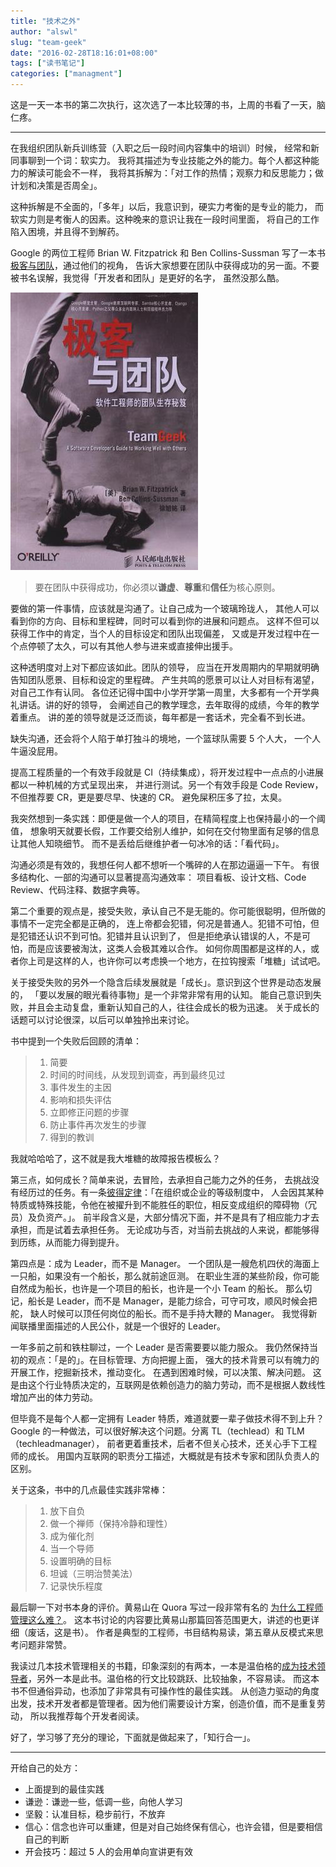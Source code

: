 ```yaml
---
title: "技术之外"
author: "alswl"
slug: "team-geek"
date: "2016-02-28T18:16:01+08:00"
tags: ["读书笔记"]
categories: ["managment"]
---
```



这是一天一本书的第二次执行，这次选了一本比较薄的书，上周的书看了一天，脑仁疼。

----

在我组织团队新兵训练营（入职之后一段时间内容集中的培训）时候，
经常和新同事聊到一个词：软实力。
我将其描述为专业技能之外的能力。每个人都这种能力的解读可能会不一样，
我将其拆解为：「对工作的热情；观察力和反思能力；做计划和决策是否周全」。

这种拆解是不全面的，「多年」以后，我意识到，硬实力考衡的是专业的能力，
而软实力则是考衡人的因素。这种晚来的意识让我在一段时间里面，
将自己的工作陷入困境，并且得不到解药。

Google 的两位工程师 Brian W. Fitzpatrick 和 Ben Collins-Sussman
写了一本书[极客与团队](http://book.douban.com/subject/21372237/)，通过他们的视角，
告诉大家想要在团队中获得成功的另一面。不要被书名误解，我觉得「开发者和团队」是更好的名字，
虽然没那么酷。

![s26354473.jpg](/images/upload_dropbox/201602/s26354473.jpg)

<!-- more -->

>   要在团队中获得成功，你必须以**谦虚**、**尊重**和**信任**为核心原则。

要做的第一件事情，应该就是沟通了。让自己成为一个玻璃玲珑人，
其他人可以看到你的方向、目标和里程碑，同时可以看到你的进展和问题点。
这样不但可以获得工作中的肯定，当个人的目标设定和团队出现偏差，
又或是开发过程中在一个点停顿了太久，可以有其他人参与进来或直接伸出援手。

这种透明度对上对下都应该如此。团队的领导，
应当在开发周期内的早期就明确告知团队愿景、目标和设定的里程碑。
产生共鸣的愿景可以让人对目标有渴望，对自己工作有认同。
各位还记得中国中小学开学第一周里，大多都有一个开学典礼讲话。讲的好的领导，
会阐述自己的教学理念，去年取得的成绩，今年的教学着重点。
讲的差的领导就是泛泛而谈，每年都是一套话术，完全看不到长进。

缺失沟通，还会将个人陷于单打独斗的境地，一个篮球队需要 5 个人大，
一个人牛逼没屁用。

提高工程质量的一个有效手段就是 CI（持续集成），将开发过程中一点点的小进展都以一种机械的方式呈现出来，
并进行测试。另一个有效手段是 Code Review，不但推荐要 CR，更是要尽早、快速的 CR。
避免屎积压多了拉，太臭。

我突然想到一条实践：即便是做一个人的项目，在精简程度上也保持最小的一个阈值，
想象明天就要长假，工作要交给别人维护，如何在交付物里面有足够的信息让其他人知晓细节。
而不是丢给后继维护者一句冰冷的话：「看代码」。

沟通必须是有效的，我想任何人都不想听一个嘴碎的人在那边逼逼一下午。
有很多结构化、一部的沟通可以显著提高沟通效率：
项目看板、设计文档、Code Review、代码注释、数据字典等。


第二个重要的观点是，接受失败，承认自己不是无能的。你可能很聪明，但所做的事情不一定完全都是正确的，
连上帝都会犯错，何况是普通人。犯错不可怕，但是犯错还认识不到可怕。犯错并且认识到了，
但是拒绝承认错误的人，不是可怕，而是应该要被淘汰，这类人会极其难以合作。
如何你周围都是这样的人，或者你上司是这样的人，也许你可以考虑换一个地方，在拉钩搜索「堆糖」试试吧。

关于接受失败的另外一个隐含后续发展就是「成长」。意识到这个世界是动态发展的，
「要以发展的眼光看待事物」是一个非常非常有用的认知。
能自己意识到失败，并且会主动复盘，重新认知自己的人，往往会成长的极为迅速。
关于成长的话题可以讨论很深，以后可以单独拎出来讨论。

书中提到一个失败后回顾的清单：

> 1. 简要
> 2. 时间的时间线，从发现到调查，再到最终见过
> 3. 事件发生的主因
> 4. 影响和损失评估
> 5. 立即修正问题的步骤
> 6. 防止事件再次发生的步骤
> 7. 得到的教训

我就哈哈哈了，这不就是我大堆糖的故障报告模板么？

第三点，如何成长？简单来说，去冒险，去承担自己能力之外的任务，
去挑战没有经历过的任务。有一条[彼得定律](https://zh.wikipedia.org/wiki/%E5%BD%BC%E5%BE%97%E5%8E%9F%E7%90%86)：「在组织或企业的等级制度中，
人会因其某种特质或特殊技能，令他在被擢升到不能胜任的职位，相反变成组织的障碍物（冗员）及负资产。」。
前半段含义是，大部分情况下面，并不是具有了相应能力才去承担，而是试着去承担任务。
无论成功与否，对当前去挑战的人来说，都能够得到历练，从而能力得到提升。


第四点是：成为 Leader，而不是 Manager。
一个团队是一艘危机四伏的海面上一只船，如果没有一个船长，那么就前途叵测。
在职业生涯的某些阶段，你可能自然成为船长，也许是一个项目的船长，也许是一个小 Team 的船长。
那么切记，船长是 Leader，而不是 Manager，是能力综合，可守可攻，顺风时候会把舵，
缺人时候可以顶任何岗位的船长。而不是手持大鞭的 Manager。
我觉得新闻联播里面描述的人民公仆，就是一个很好的 Leader。

一年多前之前和铁柱聊过，一个 Leader 是否需要要以能力服众。
我仍然保持当初的观点：「是的」。在目标管理、方向把握上面，
强大的技术背景可以有魄力的开展工作，挖掘新技术，推动变化。
在遇到困难时候，可以决策、解决问题。
这是由这个行业特质决定的，互联网是依赖创造力的脑力劳动，而不是根据人数线性增加产出的体力劳动。

但毕竟不是每个人都一定拥有 Leader 特质，难道就要一辈子做技术得不到上升？
Google 的一种做法，可以很好解决这个问题。分离 TL（techlead）和 TLM（techleadmanager），
前者更着重技术，后者不但关心技术，还关心手下工程师的成长。
用国内互联网的职责分工描述，大概就是有技术专家和团队负责人的区别。

关于这条，书中的几点最佳实践非常棒：

>   1.  放下自负
>   2.  做一个禅师（保持冷静和理性）
>   3.  成为催化剂
>   4.  当一个导师
>   5.  设置明确的目标
>   6.  坦诚（三明治赞美法）
>   7.  记录快乐程度


最后聊一下对书本身的评价。黄易山在 Quora 写过一段非常有名的
[为什么工程师管理这么难？](https://www.quora.com/What-makes-engineering-management-hard)。
这本书讨论的内容要比黄易山那篇回答范围更大，讲述的也更详细（废话，这是书）。
作者是典型的工程师，书目结构易读，第五章从反模式来思考问题非常赞。

我读过几本技术管理相关的书籍，印象深刻的有两本，一本是温伯格的[成为技术领导者](http://book.douban.com/subject/1132623/)，另外一本是此书。温伯格的行文比较跳跃、比较抽象，不容易读。
而这本书不但通俗异动，也添加了非常具有可操作性的最佳实践。
从创造力驱动的角度出发，技术开发者都是管理者。因为他们需要设计方案，创造价值，而不是重复劳动，
所以我推荐每个开发者阅读。

好了，学习够了充分的理论，下面就是做起来了，「知行合一」。

----

开给自己的处方：

*   上面提到的最佳实践
*   谦逊：谦逊一些，低调一些，向他人学习
*   坚毅：认准目标，稳步前行，不放弃
*   信心：信念也许可以重建，但是对自己始终保有信心，也许会错，但是要相信自己的判断
*   开会技巧：超过 5 人的会用单向宣讲更有效
